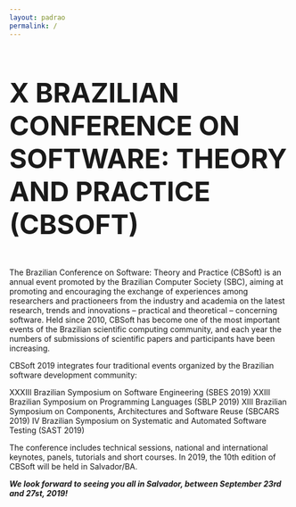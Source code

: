 ```yaml
---
layout: padrao
permalink: /
---
```


<section class="sample-text-area">
    <div class="container">
      <h3 class="text-center text-black mb-25" style="font-size:5vmin;">X BRAZILIAN CONFERENCE ON SOFTWARE: THEORY AND PRACTICE (CBSOFT)</h3>
      <div class="text-justify text-black">
        <p>The Brazilian Conference on Software: Theory and Practice (CBSoft) is an annual event promoted by the
          Brazilian Computer Society (SBC), aiming at promoting and encouraging the exchange of experiences among
          researchers and practioneers from the industry and academia on the latest research, trends and innovations –
          practical and theoretical – concerning software. Held since 2010, CBSoft has become one of the most important
          events of the Brazilian scientific computing community, and each year the numbers of submissions of
          scientific papers and participants have been increasing.</p>
        <p>CBSoft 2019 integrates four traditional events organized by the Brazilian software development community:</p>
        <p>XXXIII Brazilian Symposium on Software Engineering (SBES 2019) XXIII Brazilian Symposium on Programming
          Languages (SBLP 2019) XIII Brazilian Symposium on Components, Architectures and Software Reuse (SBCARS 2019)
          IV Brazilian Symposium on Systematic and Automated Software Testing (SAST 2019)</p>
        <p>The conference includes technical sessions, national and international keynotes, panels, tutorials and short
          courses. In 2019, the 10th edition of CBSoft will be held in Salvador/BA.</p>
        <p><strong><em>We look forward to seeing you all in Salvador, between September 23rd and 27st, 2019!</em></strong></p>
        <!-- <p>Elisa, Rosana, Valter, Auri, Daniel, and Lucas.</p> -->
      </div>
    </div>
  </section>
  <br>
  